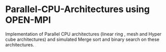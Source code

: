 # Parallel-CPU-Architectures using OPEN-MPI
Implementation of Parallel CPU architectures (linear ring , mesh and Hyper cube architectures)  and simulated Merge sort and binary search on these architectures.
